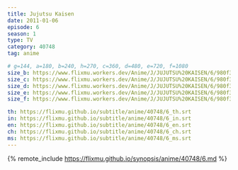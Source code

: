 ```yaml
---
title: Jujutsu Kaisen
date: 2011-01-06
episode: 6
season: 1
type: TV
category: 40748
tag: anime

# g=144, a=180, b=240, h=270, c=360, d=480, e=720, f=1080
size_b: https://www.flixmu.workers.dev/Anime/J/JUJUTSU%20KAISEN/6/980f33506b0b1653d602153ea03e56c5_3891092.mp4
size_c: https://www.flixmu.workers.dev/Anime/J/JUJUTSU%20KAISEN/6/980f33506b0b1653d602153ea03e56c5_3891091.mp4
size_d: https://www.flixmu.workers.dev/Anime/J/JUJUTSU%20KAISEN/6/980f33506b0b1653d602153ea03e56c5_3891093.mp4
size_e: https://www.flixmu.workers.dev/Anime/J/JUJUTSU%20KAISEN/6/980f33506b0b1653d602153ea03e56c5_3891094.mp4
size_f: https://www.flixmu.workers.dev/Anime/J/JUJUTSU%20KAISEN/6/980f33506b0b1653d602153ea03e56c5_3891095.mp4

th: https://flixmu.github.io/subtitle/anime/40748/6_th.srt
in: https://flixmu.github.io/subtitle/anime/40748/6_in.srt
en: https://flixmu.github.io/subtitle/anime/40748/6_en.srt
ch: https://flixmu.github.io/subtitle/anime/40748/6_ch.srt
ms: https://flixmu.github.io/subtitle/anime/40748/6_ms.srt
---
```

{% remote_include https://flixmu.github.io/synopsis/anime/40748/6.md %}
